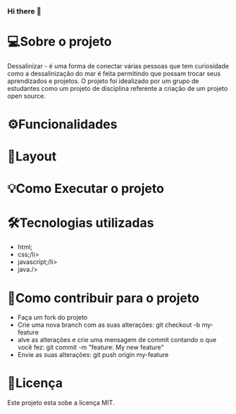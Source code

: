 ### Hi there 👋
<h1>💻Sobre o projeto</h1>

<p>Dessalinizar - é uma forma de conectar várias pessoas que tem curiosidade como a dessalinização do mar é feita permitindo que possam trocar seus aprendizados e projetos.
O projeto foi idealizado por um grupo de estudantes como um projeto de disciplina referente a criação de um projeto open source.</p>

<h1>⚙️Funcionalidades</h1>

<h1>🎨Layout</h1>

<h1>💡Como Executar o projeto</h1>

<h1>🛠Tecnologias utilizadas</h1>  
<ul>
<li>html;</li>
<li>css;/li>
<li>javascript;/li>
<li>java./>
</ul>

<h1>💪Como contribuir para o projeto</h1>
<ul>
<li>Faça um fork do projeto</li>
<li>Crie uma nova branch com as suas alterações: git checkout -b my-feature</li>
<li>alve as alterações e crie uma mensagem de commit contando o que você fez: git commit -m "feature: My new feature"</li>
<li>Envie as suas alterações: git push origin my-feature</li>
</ul>

<h1>📝Licença</h1>
<p>Este projeto esta sobe a licença MIT.</p>

<!--
**Dessalinizar/dessalinizar** is a ✨ _special_ ✨ repository because its `README.md` (this file) appears on your GitHub profile.

Here are some ideas to get you started:

- 🔭 I’m currently working on ...
- 🌱 I’m currently learning ...
- 👯 I’m looking to collaborate on ...
- 🤔 I’m looking for help with ...
- 💬 Ask me about ...
- 📫 How to reach me: ...
- 😄 Pronouns: ...
- ⚡ Como contribuir para o projeto
<ul>
<li>Faça um fork do projeto</li>
<li>Crie uma nova branch com as suas alterações: git checkout -b my-feature</li>
<li>alve as alterações e crie uma mensagem de commit contando o que você fez: git commit -m "feature: My new feature"</li>
<li>Envie as suas alterações: git push origin my-feature</li>
</ul>

